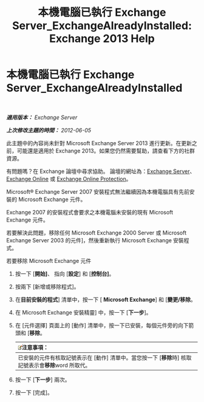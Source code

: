 ﻿---
title: '本機電腦已執行 Exchange Server_ExchangeAlreadyInstalled: Exchange 2013 Help'
TOCTitle: 本機電腦已執行 Exchange Server_ExchangeAlreadyInstalled
ms:assetid: 3f168b5d-9910-418f-86fb-e99d852dcb5e
ms:mtpsurl: https://technet.microsoft.com/zh-tw/library/ms.exch.setupreadiness.exchangealreadyinstalled(v=EXCHG.150)
ms:contentKeyID: 50473016
ms.date: 05/21/2018
mtps_version: v=EXCHG.150
ms.translationtype: MT
---

# 本機電腦已執行 Exchange Server\_ExchangeAlreadyInstalled

 

_**適用版本：** Exchange Server_

_**上次修改主題的時間：** 2012-06-05_

此主題中的內容尚未針對 Microsoft Exchange Server 2013 進行更新。在更新之前，可能還是適用於 Exchange 2013。如果您仍然需要幫助，請查看下方的社群資源。

有問題嗎？在 Exchange 論壇中尋求協助。 論壇的網址為：[Exchange Server](https://go.microsoft.com/fwlink/p/?linkid=60612)、 [Exchange Online](https://go.microsoft.com/fwlink/p/?linkid=267542) 或 [Exchange Online Protection](https://go.microsoft.com/fwlink/p/?linkid=285351)。

Microsoft® Exchange Server 2007 安裝程式無法繼續因為本機電腦具有先前安裝的 Microsoft Exchange 元件。

Exchange 2007 的安裝程式會要求之本機電腦未安裝的現有 Microsoft Exchange 元件。

若要解決此問題，移除任何 Microsoft Exchange 2000 Server 或 Microsoft Exchange Server 2003 的元件\]，然後重新執行 Microsoft Exchange 安裝程式。

若要移除 Microsoft Exchange 元件

1.  按一下 \[**開始\]**、 指向 \[**設定**\] 和 \[**控制台\]**。

2.  按兩下 \[新增或移除程式\]。

3.  在**目前安裝的程式**\] 清單中，按一下 \[ **Microsoft Exchange**\] 和 \[**變更/移除**。

4.  在 Microsoft Exchange 安裝精靈\] 中，按一下 \[**下一步**\]。

5.  在 \[元件選擇\] 頁面上的 \[動作\] 清單中，按一下已安裝，每個元件旁的向下箭頭和 \[**移除**。
    
    <table>
    <thead>
    <tr class="header">
    <th><img src="images/Bb124558.note(EXCHG.150).gif" title="注意事項" alt="注意事項" />注意事項：</th>
    </tr>
    </thead>
    <tbody>
    <tr class="odd">
    <td>已安裝的元件有核取記號表示在 [動作] 清單中。當您按一下 [<strong>移除</strong>時] 核取記號表示會<strong>移除</strong>word 所取代。</td>
    </tr>
    </tbody>
    </table>


6.  按一下 \[**下一步**\] 兩次。

7.  按一下 \[完成\]。

